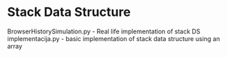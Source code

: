# Stack Data Structure
BrowserHistorySimulation.py - Real life implementation of stack DS
implementacija.py - basic implementation of stack data structure using an array
